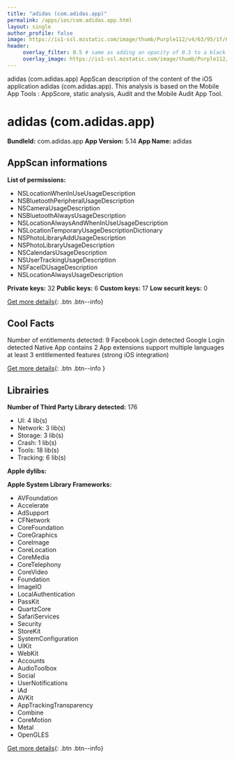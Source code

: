 ```yaml
---
title: "adidas (com.adidas.app)"
permalink: /apps/ios/com.adidas.app.html
layout: single
author_profile: false
image: https://is1-ssl.mzstatic.com/image/thumb/Purple112/v4/63/95/1f/63951f0e-fb95-9881-3a91-205ab778c25d/AppIcon-1x_U007emarketing-0-7-0-85-220.png/512x512bb.jpg
header: 
     overlay_filter: 0.5 # same as adding an opacity of 0.5 to a black background
     overlay_image: https://is1-ssl.mzstatic.com/image/thumb/Purple112/v4/63/95/1f/63951f0e-fb95-9881-3a91-205ab778c25d/AppIcon-1x_U007emarketing-0-7-0-85-220.png/512x512bb.jpg
---
```

adidas (com.adidas.app) AppScan description of the content of the iOS application adidas (com.adidas.app). This analysis is based on the Mobile App Tools : AppScore, static analysis, Audit and the Mobile Audit App Tool.

# adidas (com.adidas.app)

**BundleId:** com.adidas.app
**App Version:** 5.14
**App Name:** adidas


## AppScan informations 

**List of permissions:** 
- NSLocationWhenInUseUsageDescription
- NSBluetoothPeripheralUsageDescription
- NSCameraUsageDescription
- NSBluetoothAlwaysUsageDescription
- NSLocationAlwaysAndWhenInUseUsageDescription
- NSLocationTemporaryUsageDescriptionDictionary
- NSPhotoLibraryAddUsageDescription
- NSPhotoLibraryUsageDescription
- NSCalendarsUsageDescription
- NSUserTrackingUsageDescription
- NSFaceIDUsageDescription
- NSLocationAlwaysUsageDescription
  
  
**Private keys:** 32
**Public keys:** 6
**Custom keys:** 17
**Low securit keys:** 0
  
[Get more details](/pricing.html){: .btn .btn--info}

## Cool Facts

Number of entitlements detected: 9
Facebook Login detected
Google Login detected
Native App
contains 2 App extensions
support multiple languages
at least 3 entitlemented features (strong iOS integration)
  
[Get more details](/pricing.html){: .btn .btn--info }

## Librairies 
**Number of Third Party Library detected:** 176
- UI: 4 lib(s)
- Network: 3 lib(s)
- Storage: 3 lib(s)
- Crash: 1 lib(s)
- Tools: 18 lib(s)
- Tracking: 6 lib(s)


**Apple dylibs:**


**Apple System Library Frameworks:**
- AVFoundation
- Accelerate
- AdSupport
- CFNetwork
- CoreFoundation
- CoreGraphics
- CoreImage
- CoreLocation
- CoreMedia
- CoreTelephony
- CoreVideo
- Foundation
- ImageIO
- LocalAuthentication
- PassKit
- QuartzCore
- SafariServices
- Security
- StoreKit
- SystemConfiguration
- UIKit
- WebKit
- Accounts
- AudioToolbox
- Social
- UserNotifications
- iAd
- AVKit
- AppTrackingTransparency
- Combine
- CoreMotion
- Metal
- OpenGLES


  
[Get more details](/pricing.html){: .btn .btn--info}

